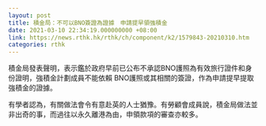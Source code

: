 ```yaml
---
layout: post
title: 積金局：不可以BNO簽證為證據　申請提早領強積金
date: 2021-03-10 22:34:19.000000000 +08:00
link: https://news.rthk.hk/rthk/ch/component/k2/1579843-20210310.htm
categories: rthk
---
```


積金局發表聲明，表示鑑於政府早前已公布不承認BNO護照為有效旅行證件和身份證明，強積金計劃成員不能依賴 BNO護照或其相關的簽證，作為申請提早提取強積金的證據。

有學者認為，有關做法會令有意赴英的人士猶豫。有勞顧會成員說，積金局做法並非出奇的事，而過往以永久離港為由，申領款項的審查亦較多。
